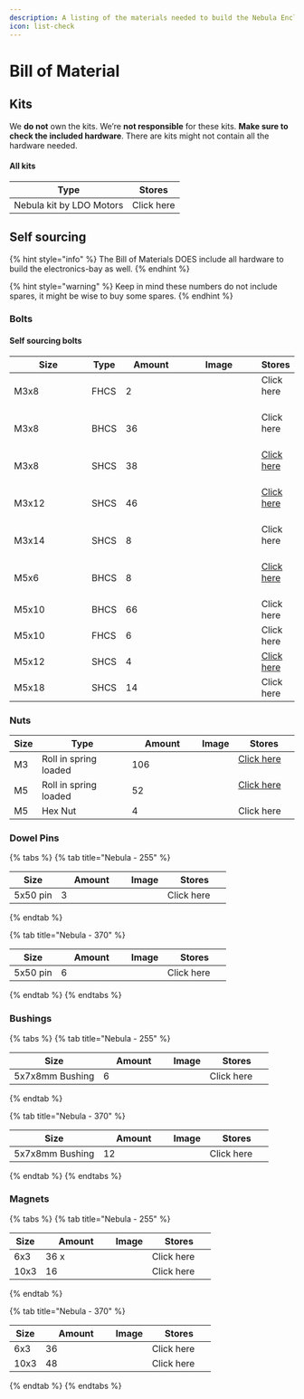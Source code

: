 ```yaml
---
description: A listing of the materials needed to build the Nebula Enclosure.
icon: list-check
---
```


# Bill of Material

## Kits <a href="#kits" id="kits"></a>

We **do not** own the kits. We’re **not responsible** for these kits. **Make sure to check the included hardware**. There are kits might not contain all the hardware needed.

#### All kits <a href="#all-kits" id="all-kits"></a>

| Type                     | Stores     |
| ------------------------ | ---------- |
| Nebula kit by LDO Motors | Click here |

## Self sourcing <a href="#self-sourcing" id="self-sourcing"></a>

{% hint style="info" %}
The Bill of Materials DOES include all hardware to build the electronics-bay as well.
{% endhint %}

{% hint style="warning" %}
Keep in mind these numbers do not include spares, it might be wise to buy some spares.
{% endhint %}

### Bolts <a href="#bolts" id="bolts"></a>

#### **Self sourcing bolts**

<table><thead><tr><th width="146">Size</th><th>Type</th><th width="100">Amount</th><th width="144">Image</th><th>Stores</th></tr></thead><tbody><tr><td>M3x8</td><td>FHCS</td><td>2</td><td><img src="../.gitbook/assets/M3x8_FHCS.png" alt="" data-size="line"></td><td>Click here   </td></tr><tr><td>M3x8</td><td>BHCS</td><td>36</td><td><img src="../.gitbook/assets/M3x8_BHCS.png" alt="" data-size="line"></td><td>Click here   </td></tr><tr><td>M3x8</td><td>SHCS</td><td>38</td><td><img src="../.gitbook/assets/M3x8_SHCS.png" alt="" data-size="line"></td><td><a href="https://app.gitbook.com/s/c7rngz4fr0ULXRXV6Dnh/resources/sourcing-guide#m3-x-8mm-shcs">Click here</a>   </td></tr><tr><td>M3x12</td><td>SHCS</td><td>46</td><td><img src="../.gitbook/assets/M3x12_SHCS.png" alt="" data-size="line"></td><td><a href="https://app.gitbook.com/s/c7rngz4fr0ULXRXV6Dnh/resources/sourcing-guide#m3-x-12mm-shcs">Click here</a>   </td></tr><tr><td>M3x14</td><td>SHCS</td><td>8</td><td><img src="../.gitbook/assets/M3x14_SHCS.png" alt="" data-size="line"></td><td>Click here   </td></tr><tr><td>M5x6</td><td>BHCS</td><td>8</td><td><img src="../.gitbook/assets/M5x6_BHCS.png" alt="" data-size="line"></td><td><a href="https://docs.zerog.one/manual/build/hydra/bill_of_material#m5x10_912">Click here</a>   </td></tr><tr><td>M5x10</td><td>BHCS</td><td>66</td><td><img src="../.gitbook/assets/M5x10_BHCS.png" alt="" data-size="line"></td><td>Click here </td></tr><tr><td>M5x10</td><td>FHCS</td><td>6</td><td><img src="../.gitbook/assets/M5x10_FHCS.png" alt="" data-size="line"></td><td>Click here </td></tr><tr><td>M5x12</td><td>SHCS</td><td>4</td><td><img src="../.gitbook/assets/M5x12_SHCS.png" alt="" data-size="line"></td><td><a href="https://app.gitbook.com/s/c7rngz4fr0ULXRXV6Dnh/resources/sourcing-guide#m5-x-12mm-shcs">Click here </a></td></tr><tr><td>M5x18</td><td>SHCS</td><td>14</td><td><img src="../.gitbook/assets/M5x18_SHCS.png" alt="" data-size="line"></td><td>Click here </td></tr></tbody></table>

### Nuts <a href="#t-nuts" id="t-nuts"></a>

<table><thead><tr><th>Size</th><th>Type</th><th width="108">Amount</th><th>Image</th><th>Stores</th></tr></thead><tbody><tr><td>M3</td><td>Roll in spring loaded</td><td>106</td><td><img src="../.gitbook/assets/M3_Roll_In_T-nut.png" alt="" data-size="line"></td><td><a href="https://docs.zerog.one/manual/build/hydra/bill_of_material#m3_rollin_tnut">Click here</a>   </td></tr><tr><td>M5</td><td>Roll in spring loaded</td><td>52</td><td><img src="../.gitbook/assets/M5_Roll_In_T-nut.png" alt="" data-size="line"></td><td><a href="https://docs.zerog.one/manual/build/hydra/bill_of_material#m5_rollin_tnut">Click here</a>   </td></tr><tr><td>M5</td><td>Hex Nut</td><td>4</td><td></td><td>Click here</td></tr></tbody></table>

### Dowel Pins <a href="#t-nuts" id="t-nuts"></a>

{% tabs %}
{% tab title="Nebula - 255" %}
<table><thead><tr><th>Size</th><th width="108">Amount</th><th>Image</th><th>Stores</th></tr></thead><tbody><tr><td>5x50 pin</td><td>3</td><td><img src="../.gitbook/assets/5x50mm_Pin.png" alt="" data-size="line"></td><td>Click here   </td></tr></tbody></table>
{% endtab %}

{% tab title="Nebula - 370" %}
<table><thead><tr><th>Size</th><th width="108">Amount</th><th>Image</th><th>Stores</th></tr></thead><tbody><tr><td>5x50 pin</td><td>6</td><td><img src="../.gitbook/assets/5x50mm_Pin.png" alt="" data-size="line"></td><td>Click here   </td></tr></tbody></table>
{% endtab %}
{% endtabs %}

### Bushings

{% tabs %}
{% tab title="Nebula - 255" %}
<table><thead><tr><th>Size</th><th width="108">Amount</th><th>Image</th><th>Stores</th></tr></thead><tbody><tr><td>5x7x8mm Bushing</td><td>6</td><td><img src="../.gitbook/assets/5x7x8_brass_bushing.png" alt="" data-size="line"></td><td>Click here   </td></tr></tbody></table>
{% endtab %}

{% tab title="Nebula - 370" %}
<table><thead><tr><th>Size</th><th width="108">Amount</th><th>Image</th><th>Stores</th></tr></thead><tbody><tr><td>5x7x8mm Bushing</td><td>12</td><td><img src="../.gitbook/assets/5x7x8_brass_bushing.png" alt="" data-size="line"></td><td>Click here   </td></tr></tbody></table>
{% endtab %}
{% endtabs %}

### Magnets

{% tabs %}
{% tab title="Nebula - 255" %}
<table><thead><tr><th>Size</th><th width="108">Amount</th><th>Image</th><th>Stores</th></tr></thead><tbody><tr><td>6x3</td><td>36 x</td><td><img src="../.gitbook/assets/6x3_Magnet.png" alt="" data-size="line"></td><td>Click here   </td></tr><tr><td>10x3</td><td>16 </td><td><img src="../.gitbook/assets/10x3_Magnet.png" alt="" data-size="line"></td><td>Click here  </td></tr></tbody></table>
{% endtab %}

{% tab title="Nebula - 370" %}
<table><thead><tr><th>Size</th><th width="108">Amount</th><th>Image</th><th>Stores</th></tr></thead><tbody><tr><td>6x3</td><td>36</td><td><img src="../.gitbook/assets/6x3_Magnet.png" alt="" data-size="line"></td><td>Click here   </td></tr><tr><td>10x3</td><td>48</td><td><img src="../.gitbook/assets/10x3_Magnet.png" alt="" data-size="line"></td><td>Click here  </td></tr></tbody></table>
{% endtab %}
{% endtabs %}
